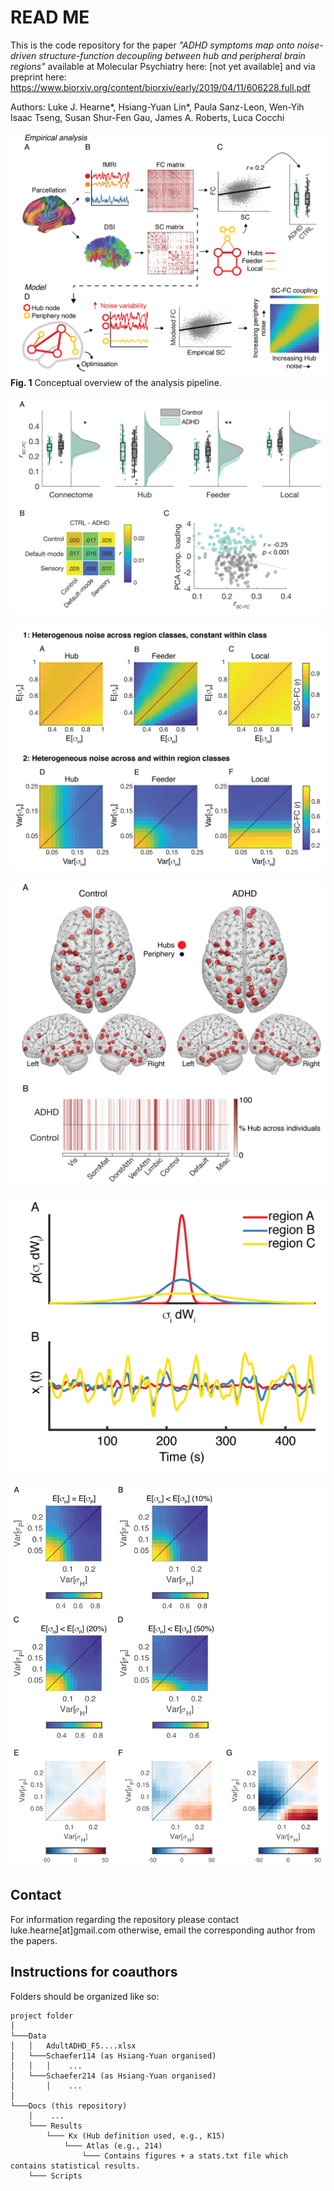 # READ ME
This is the code repository for the paper *"ADHD symptoms map onto noise-driven structure-function decoupling between hub and peripheral brain regions"* available at Molecular Psychiatry here: [not yet available] and via preprint here: https://www.biorxiv.org/content/biorxiv/early/2019/04/11/606228.full.pdf

Authors: Luke J. Hearne*, Hsiang-Yuan Lin*, Paula Sanz-Leon, Wen-Yih Isaac Tseng, Susan Shur-Fen Gau, James A. Roberts, Luca Cocchi

![alt text](https://github.com/ljhearne/ADHDSCFC/blob/master/Figures/Figures-01.png "")
**Fig. 1** Conceptual overview of the analysis pipeline.

![alt text](https://github.com/ljhearne/ADHDSCFC/blob/master/Figures/Figures-02.png "Fig. 1 Conceptual overview of the analysis pipeline.")

![alt text](https://github.com/ljhearne/ADHDSCFC/blob/master/Figures/Figures-03.png "Fig. 1 Conceptual overview of the analysis pipeline.")

![alt text](https://github.com/ljhearne/ADHDSCFC/blob/master/Figures/Figures-04.png "Fig. 1 Conceptual overview of the analysis pipeline.")

![alt text](https://github.com/ljhearne/ADHDSCFC/blob/master/Figures/Figures-05.png "Fig. 1 Conceptual overview of the analysis pipeline.")

![alt text](https://github.com/ljhearne/ADHDSCFC/blob/master/Figures/Figures-06.png "Fig. 1 Conceptual overview of the analysis pipeline.")

## Contact
For information regarding the repository please contact luke.hearne[at]gmail.com otherwise, email the corresponding author from the papers.

## Instructions for coauthors
Folders should be organized like so:
```
project folder 
│
└───Data
│   │   AdultADHD_FS....xlsx
│   └───Schaefer114 (as Hsiang-Yuan organised)
│   │   │    ...
│   └───Schaefer214 (as Hsiang-Yuan organised)
│       │    ...
│   
└───Docs (this repository)
    │    ...
    └─── Results
        └─── Kx (Hub definition used, e.g., K15)
            └─── Atlas (e.g., 214)
                └─── Contains figures + a stats.txt file which contains statistical results.
    └─── Scripts
```


